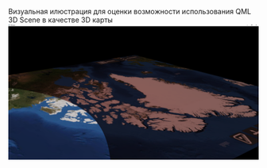 Визуальная илюстрация для оценки возможности использования QML 3D Scene в качестве 3D карты
![Image alt](https://github.com/Viilture/QML3DScene/blob/main/map.png)
